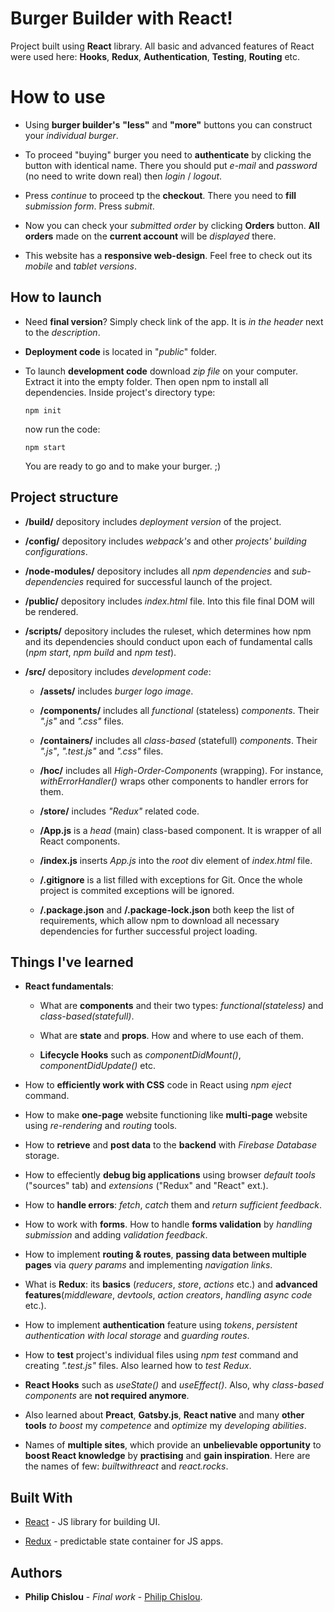 # Burger Builder with React!

Project built using **React** library. All basic and advanced features of React were used here: **Hooks**, **Redux**, **Authentication**, **Testing**, **Routing** etc.

# How to use

* Using **burger builder's** **"less"** and **"more"** buttons you can construct your *individual burger*. 

* To proceed "buying" burger you need to **authenticate** by clicking the button with identical name. There you should put *e-mail* and *password* (no need to write down real) then *login* / *logout*. 

* Press *continue* to proceed tp the **checkout**. There you need to **fill** *submission form*. Press *submit*.

* Now you can check your *submitted order* by clicking **Orders** button. **All orders** made on the **current account** will be *displayed* there.

* This website has a **responsive web-design**. Feel free to check out its *mobile* and *tablet versions*.

## How to launch 

* Need **final version**? Simply check link of the app. It is *in the header* next to the *description*. 

* **Deployment code** is located in "*public*" folder. 

* To launch **development code** download *zip file* on your computer. Extract it into the empty folder. Then open npm to install all dependencies. Inside project's directory type:

  ```
  npm init
  ```
  now run the code:
  
  ```
  npm start
  ```
  You are ready to go and to make your burger. ;)

## Project structure

* **/build/** depository includes *deployment version* of the project. 

* **/config/** depository includes *webpack's* and other *projects' building configurations*.

* **/node-modules/** depository includes all *npm dependencies* and *sub-dependencies* required for successful launch of the project.

* **/public/** depository includes *index.html* file. Into this file final DOM will be rendered.

* **/scripts/** depository includes the ruleset, which determines how npm and its dependencies should conduct upon each of fundamental calls (*npm start*, *npm build* and *npm test*).

* **/src/** depository includes *development code*:

  * **/assets/** includes *burger logo image*.
  
  * **/components/** includes all *functional* (stateless) *components*. Their *".js"* and *".css"* files.
  
  * **/containers/** includes all *class-based* (statefull) *components*. Their *".js"*, *".test.js"* and *".css"* files.
  
  * **/hoc/** includes all *High-Order-Components* (wrapping). For instance, *withErrorHandler()* wraps other components to handler errors for them.
  
  * **/store/** includes *"Redux"* related code.
   
  * **/App.js** is a *head* (main) class-based component. It is wrapper of all React components.
     
  * **/index.js** inserts *App.js* into the *root* div element of *index.html* file. 
       
  * **/.gitignore** is a list filled with exceptions for Git. Once the whole project is commited exceptions will be ignored. 
         
  * **/.package.json** and **/.package-lock.json** both keep the list of requirements, which allow npm to download all necessary dependencies for further successful project loading. 
  

## Things I've learned 

* **React fundamentals**:

  * What are **components** and their two types: *functional(stateless)* and *class-based(statefull)*.
  
  * What are **state** and **props**. How and where to use each of them. 
  
  * **Lifecycle Hooks** such as *componentDidMount()*, *componentDidUpdate()* etc.

* How to **efficiently work with CSS** code in React using *npm eject* command.

* How to make **one-page** website functioning like **multi-page** website using *re-rendering* and *routing* tools.

* How to **retrieve** and **post data** to the **backend** with *Firebase Database* storage.

* How to effeciently **debug big applications** using browser *default tools* ("sources" tab) and *extensions* ("Redux" and "React" ext.).

* How to **handle errors**: *fetch*, *catch* them and *return sufficient feedback*.

* How to work with **forms**. How to handle **forms validation** by *handling submission* and adding *validation feedback*.

* How to implement **routing & routes**, **passing data between multiple pages** via *query params* and implementing *navigation links*.

* What is **Redux**: its **basics** (*reducers*, *store*, *actions* etc.) and **advanced features**(*middleware*, *devtools*, *action creators*, *handling async code* etc.).

* How to implement **authentication** feature using *tokens*, *persistent authentication with local storage* and *guarding routes*.

* How to **test** project's individual files using *npm test* command and creating *".test.js"* files. Also learned how to *test Redux*.

* **React Hooks** such as *useState()* and *useEffect()*. Also, why *class-based components* are **not required anymore**.

* Also learned about **Preact**, **Gatsby.js**, **React native** and many **other tools** *to boost* my *competence* and *optimize* my *developing abilities*.

* Names of **multiple sites**, which provide an **unbelievable opportunity** to **boost React knowledge** by **practising** and **gain inspiration**. Here are the names of few: *builtwithreact* and *react.rocks*.

 
 ## Built With

* [React](https://reactjs.org/) - JS library for building UI.

* [Redux](https://redux.js.org/) - predictable state container for JS apps.


## Authors

* **Philip Chislou** - *Final work* - [Philip Chislou](https://github.com/h1l1ch).
